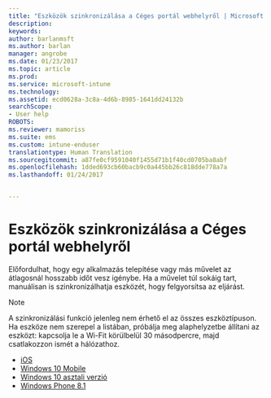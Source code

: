 ```yaml
---
title: "Eszközök szinkronizálása a Céges portál webhelyről | Microsoft Docs"
description: 
keywords: 
author: barlanmsft
ms.author: barlan
manager: angrobe
ms.date: 01/23/2017
ms.topic: article
ms.prod: 
ms.service: microsoft-intune
ms.technology: 
ms.assetid: ecd0628a-3c8a-4d6b-8985-1641dd24132b
searchScope:
- User help
ROBOTS: 
ms.reviewer: mamoriss
ms.suite: ems
ms.custom: intune-enduser
translationtype: Human Translation
ms.sourcegitcommit: a87fe0cf9591040f1455d71b1f40cd0705ba8abf
ms.openlocfilehash: 1dded693cb60bacb9c0a445bb26c818dde778a7a
ms.lasthandoff: 01/24/2017


---
```



# <a name="sync-your-device-with-the-company-portal-website"></a>Eszközök szinkronizálása a Céges portál webhelyről

Előfordulhat, hogy egy alkalmazás telepítése vagy más művelet az átlagosnál hosszabb időt vesz igénybe. Ha a művelet túl sokáig tart, manuálisan is szinkronizálhatja eszközét, hogy felgyorsítsa az eljárást.

> [!Note]
> A szinkronizálási funkció jelenleg nem érhető el az összes eszköztípuson. Ha eszköze nem szerepel a listában, próbálja meg alaphelyzetbe állítani az eszközt: kapcsolja le a Wi-Fit körülbelül 30 másodpercre, majd csatlakozzon ismét a hálózathoz.

* [iOS](sync-your-device-manually-ios.md)
* [Windows 10 Mobile](sync-your-device-manually-windows.md#windows-10-mobile)
* [Windows 10 asztali verzió](sync-your-device-manually-windows.md#windows-10-desktop)
* [Windows Phone 8.1](sync-your-device-manually-windows.md#windows-phone-81)

